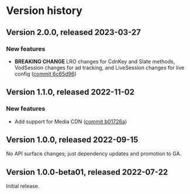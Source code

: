 # Version history

## Version 2.0.0, released 2023-03-27

### New features

- **BREAKING CHANGE** LRO changes for CdnKey and Slate methods, VodSession changes for ad tracking, and LiveSession changes for live config ([commit 6c65d96](https://github.com/googleapis/google-cloud-dotnet/commit/6c65d964be25a0135294cc66acc5ec904ec782cf))

## Version 1.1.0, released 2022-11-02

### New features

- Add support for Media CDN ([commit b01726a](https://github.com/googleapis/google-cloud-dotnet/commit/b01726adc197f0b04aa9b2e24762b905732f3d1c))

## Version 1.0.0, released 2022-09-15

No API surface changes; just dependency updates and promotion to GA.

## Version 1.0.0-beta01, released 2022-07-22

Initial release.
